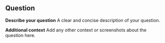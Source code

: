 ## Question

**Describe your question**
A clear and concise description of your question.

**Additional context**
Add any other context or screenshots about the question here.
